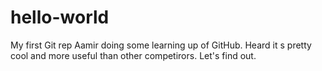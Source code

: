# hello-world
My first Git rep
Aamir doing some learning up of GitHub. Heard it s pretty cool and more useful than other competirors. 
Let's find out.
